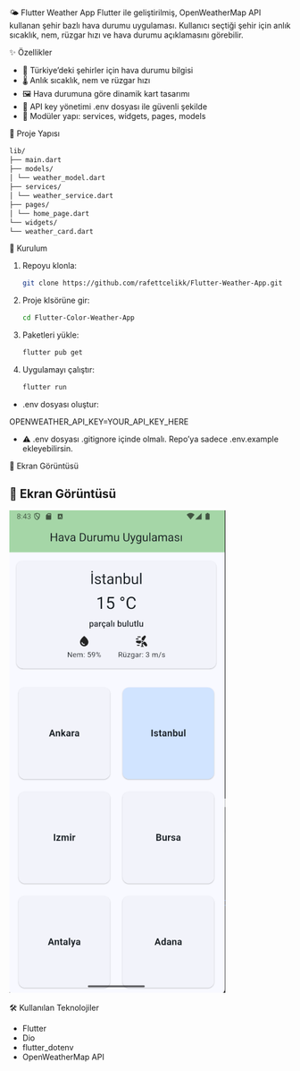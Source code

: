 🌤️ Flutter Weather App
Flutter ile geliştirilmiş, OpenWeatherMap API kullanan şehir bazlı hava durumu uygulaması.
Kullanıcı seçtiği şehir için anlık sıcaklık, nem, rüzgar hızı ve hava durumu açıklamasını görebilir.

✨ Özellikler

- 📍 Türkiye’deki şehirler için hava durumu bilgisi
- 🌡️ Anlık sıcaklık, nem ve rüzgar hızı
- 🖼️ Hava durumuna göre dinamik kart tasarımı
- 🔑 API key yönetimi .env dosyası ile güvenli şekilde
- 🧩 Modüler yapı: services, widgets, pages, models

📂 Proje Yapısı

```text
lib/
├── main.dart
├── models/
│ └── weather_model.dart
├── services/
│ └── weather_service.dart
├── pages/
│ └── home_page.dart
└── widgets/
└── weather_card.dart

```

🚀 Kurulum

1. Repoyu klonla:

   ```bash
   git clone https://github.com/rafettcelikk/Flutter-Weather-App.git

   ```

2. Proje klsörüne gir:

   ```bash
   cd Flutter-Color-Weather-App

   ```

3. Paketleri yükle:

   ```bash
   flutter pub get

   ```

4. Uygulamayı çalıştır:

   ```bash
   flutter run

   ```

- .env dosyası oluştur:

OPENWEATHER_API_KEY=YOUR_API_KEY_HERE

- ⚠️ .env dosyası .gitignore içinde olmalı. Repo’ya sadece .env.example ekleyebilirsin.

📸 Ekran Görüntüsü

## 📸 Ekran Görüntüsü

![Uygulama Ekran Görüntüsü](assets/images/screenshot.png)

🛠️ Kullanılan Teknolojiler

- Flutter
- Dio
- flutter_dotenv
- OpenWeatherMap API
